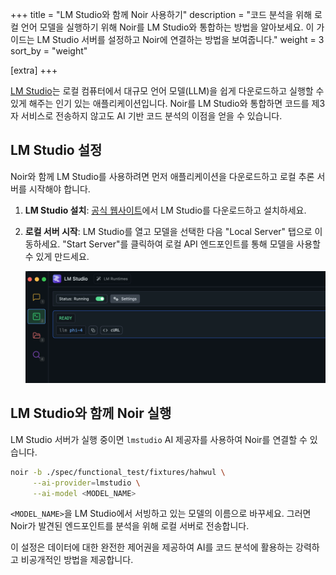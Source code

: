 +++
title = "LM Studio와 함께 Noir 사용하기"
description = "코드 분석을 위해 로컬 언어 모델을 실행하기 위해 Noir를 LM Studio와 통합하는 방법을 알아보세요. 이 가이드는 LM Studio 서버를 설정하고 Noir에 연결하는 방법을 보여줍니다."
weight = 3
sort_by = "weight"

[extra]
+++

[LM Studio](https://lmstudio.ai)는 로컬 컴퓨터에서 대규모 언어 모델(LLM)을 쉽게 다운로드하고 실행할 수 있게 해주는 인기 있는 애플리케이션입니다. Noir를 LM Studio와 통합하면 코드를 제3자 서비스로 전송하지 않고도 AI 기반 코드 분석의 이점을 얻을 수 있습니다.

## LM Studio 설정

Noir와 함께 LM Studio를 사용하려면 먼저 애플리케이션을 다운로드하고 로컬 추론 서버를 시작해야 합니다.

1.  **LM Studio 설치**: [공식 웹사이트](https://lmstudio.ai)에서 LM Studio를 다운로드하고 설치하세요.
2.  **로컬 서버 시작**: LM Studio를 열고 모델을 선택한 다음 "Local Server" 탭으로 이동하세요. "Start Server"를 클릭하여 로컬 API 엔드포인트를 통해 모델을 사용할 수 있게 만드세요.

    ![](./lmstudio.png)

## LM Studio와 함께 Noir 실행

LM Studio 서버가 실행 중이면 `lmstudio` AI 제공자를 사용하여 Noir를 연결할 수 있습니다.

```bash
noir -b ./spec/functional_test/fixtures/hahwul \
     --ai-provider=lmstudio \
     --ai-model <MODEL_NAME>
```

`<MODEL_NAME>`을 LM Studio에서 서빙하고 있는 모델의 이름으로 바꾸세요. 그러면 Noir가 발견된 엔드포인트를 분석을 위해 로컬 서버로 전송합니다.

이 설정은 데이터에 대한 완전한 제어권을 제공하여 AI를 코드 분석에 활용하는 강력하고 비공개적인 방법을 제공합니다.